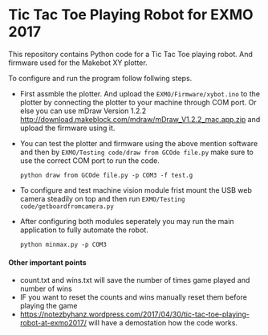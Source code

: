 # Tic Tac Toe Playing Robot for EXMO 2017

This repository contains Python code for a Tic Tac Toe playing robot. And firmware used for the Makebot XY plotter.

To configure and run the program follow follwing steps.

- First assmble the plotter. And upload the `EXMO/Firmware/xybot.ino` to the plotter by connecting the plotter to your machine through COM port. Or else you can use mDraw Version 1.2.2 http://download.makeblock.com/mdraw/mDraw_V1.2.2_mac.app.zip and upload the firmware using it. 

- You can test the plotter and firmware using the above mention software and then by `EXMO/Testing code/draw from GCOde file.py` make sure to use the correct COM port to run the code.

    `python draw from GCOde file.py -p COM3 -f test.g`

- To configure and test machine vision module frist mount the USB web camera steadily on top and then run `EXMO/Testing code/getboardfromcamera.py`

- After configuring both modules seperately you may run the main application to fully automate the robot. 

    `python minmax.py -p COM3`

#### Other important points

* count.txt and wins.txt will save the number of times game played and number of wins
* IF you want to reset the counts and wins manually reset them before playing the game
* https://notezbyhanz.wordpress.com/2017/04/30/tic-tac-toe-playing-robot-at-exmo2017/ will have a demostation how the code works.
